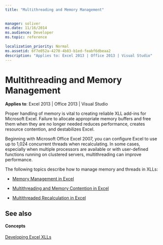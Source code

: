 ```yaml
---
title: "Multithreading and Memory Management"
 
 
manager: soliver
ms.date: 11/16/2014
ms.audience: Developer
ms.topic: reference
 
localization_priority: Normal
ms.assetid: 6f7e052a-4270-4b83-b1ed-feabf6dbeaa2
description: "Applies to: Excel 2013 | Office 2013 | Visual Studio"
---
```


# Multithreading and Memory Management

 **Applies to**: Excel 2013 | Office 2013 | Visual Studio 
  
Proper handling of memory is vital to creating reliable XLL add-ins for Microsoft Excel. Failure to allocate appropriate memory buffers and free them when they are no longer needed reduces performance, creates resource contention, and destabilizes Excel.
  
Beginning with Microsoft Office Excel 2007, you can configure Excel to use up to 1,024 concurrent threads when recalculating. In some cases, especially when multiple processors are available or with user-defined functions running on clustered servers, multithreading can improve performance.
  
The following topics describe how to manage memory and threads in XLLs:
  
- [Memory Management in Excel](memory-management-in-excel.md)
    
- [Multithreading and Memory Contention in Excel](multithreading-and-memory-contention-in-excel.md)
    
- [Multithreaded Recalculation in Excel](multithreaded-recalculation-in-excel.md)
    
## See also

#### Concepts

[Developing Excel XLLs](developing-excel-xlls.md)

